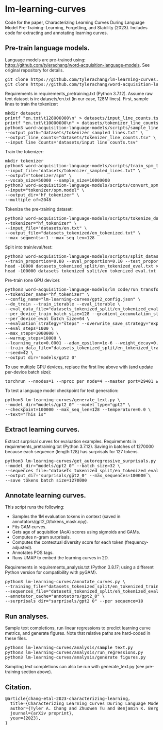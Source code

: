 # lm-learning-curves
Code for the paper, Characterizing Learning Curves During Language Model Pre-Training: Learning, Forgetting, and Stability (2023).
Includes code for extracting and annotating learning curves.

## Pre-train language models.
Language models are pre-trained using: https://github.com/tylerachang/word-acquisition-language-models.
See original repository for details.
<pre>
git clone https://github.com/tylerachang/lm-learning-curves.git
git clone https://github.com/tylerachang/word-acquisition-language-models.git
</pre>
Requirements in requirements_pretraining.txt (Python 3.7.12).
Assume raw text dataset is in: datasets/en.txt (in our case, 128M lines).
First, sample lines to train the tokenizer:
<pre>
mkdir datasets
printf "en.txt\t128000000\n" > datasets/input_line_counts.tsv
printf "en.txt\t10000000\n" > datasets/tokenizer_line_counts.tsv
python3 word-acquisition-language-models/scripts/sample_lines.py --input_dir="datasets" \
--output_path="datasets/tokenizer_sampled_lines.txt" \
--output_line_counts="datasets/tokenizer_line_counts.tsv" \
--input_line_counts="datasets/input_line_counts.tsv"
</pre>
Train the tokenizer:
<pre>
mkdir tokenizer
python3 word-acquisition-language-models/scripts/train_spm_tokenizer.py \
--input_file="datasets/tokenizer_sampled_lines.txt" \
--output="tokenizer/spm" \
--vocab_size=50000 --sample_size=10000000
python3 word-acquisition-language-models/scripts/convert_spm_to_hf_tokenizer.py \
--input="tokenizer/spm.model" \
--output_dir="hf_tokenizer" \
--multiple_of=2048
</pre>
Tokenize the pre-training dataset:
<pre>
python3 word-acquisition-language-models/scripts/tokenize_dataset.py \
--tokenizer="hf_tokenizer" \
--input_file="datasets/en.txt" \
--output_file="datasets_tokenized/en_tokenized.txt" \
--max_segments=-1 --max_seq_len=128
</pre>
Split into train/eval/test:
<pre>
python3 word-acquisition-language-models/scripts/split_datasets.py --dataset_dir="datasets_tokenized" \
--train_proportion=0.80 --eval_proportion=0.10 --test_proportion=0.10
head -10000 datasets_tokenized_split/en_tokenized_eval.txt > datasets_tokenized_split/en_tokenized_eval_10000.txt
head -100000 datasets_tokenized_split/en_tokenized_eval.txt > datasets_tokenized_split/en_tokenized_eval_100000.txt
</pre>
Pre-train (one GPU device):
<pre>
python3 word-acquisition-language-models/lm_code/run_transformer_language_modeling.py \
--tokenizer_name="hf_tokenizer" \
--config_name="lm-learning-curves/gpt2_config.json" \
--do_train --train_iterable --eval_iterable \
--eval_data_file="datasets_tokenized_split/en_tokenized_eval_10000.txt" \
--per_device_train_batch_size=128 --gradient_accumulation_steps=2 \
--per_device_eval_batch_size=64 \
--evaluation_strategy="steps" --overwrite_save_strategy="exponential" \
--eval_steps=1000 \
--max_steps=1000000 \
--warmup_steps=10000 \
--learning_rate=0.0001 --adam_epsilon=1e-6 --weight_decay=0.01 \
--train_data_file="datasets_tokenized_split/en_tokenized_train.txt" \
--seed=42 \
--output_dir="models/gpt2_0"
</pre>
To use multiple GPU devices, replace the first line above with (and update per-device batch size):
<pre>
torchrun --nnodes=1 --nproc_per_node=4 --master_port=29401 word-acquisition-language-models/lm_code/run_transformer_language_modeling.py \
</pre>
To test a language model checkpoint for text generation:
<pre>
python3 lm-learning-curves/generate_text.py \
--model_dir="models/gpt2_0" --model_type="gpt2" \
--checkpoint=100000 --max_seq_len=128 --temperature=0.0 \
--text="This is"
</pre>

## Extract learning curves.
Extract surprisal curves for evaluation examples.
Requirements in requirements_pretraining.txt (Python 3.7.12).
Saving in batches of 1270000 because each sequence (length 128) has surprisals for 127 tokens.
<pre>
python3 lm-learning-curves/get_autoregressive_surprisals.py \
--model_dir="models/gpt2_0" --batch_size=32 \
--sequences_file="datasets_tokenized_split/en_tokenized_eval_100000.txt" \
--output_dir="surprisals/gpt2_0" --max_sequences=100000 \
--save_tokens_batch_size=1270000
</pre>

## Annotate learning curves.
This script runs the following:
* Samples the 1M evaluation tokens in context (saved in annotators/gpt2_0/tokens_mask.npy).
* Fits GAM curves.
* Gets age of acquisition (AoA) scores using sigmoids and GAMs.
* Computes n-gram surprisals.
* Computes the contextual diversity score for each token (frequency-adjusted).
* Annotates POS tags.
* Runs UMAP to embed the learning curves in 2D.

Requirements in requirements_analysis.txt (Python 3.8.17; using a different Python version for compatibility with pyGAM).
<pre>
python3 lm-learning-curves/annotate_curves.py \
--training_file="datasets_tokenized_split/en_tokenized_train.txt" \
--sequences_file="datasets_tokenized_split/en_tokenized_eval_100000.txt" \
--annotator_cache="annotators/gpt2_0" \
--surprisals_dir="surprisals/gpt2_0" --per_sequence=10
</pre>

## Run analyses.
Sample text completions, run linear regressions to predict learning curve metrics, and generate figures.
Note that relative paths are hard-coded in these files.
<pre>
python3 lm-learning-curves/analysis/sample_text.py
python3 lm-learning-curves/analysis/run_regressions.py
python3 lm-learning-curves/analysis/generate_figures.py
</pre>
Sampling text completions can also be run with generate_text.py (see pre-training section above).

## Citation.
<pre>
@article{chang-etal-2023-characterizing-learning,
  title={Characterizing Learning Curves During Language Model Pre-Training: Learning, Forgetting, and Stability},
  author={Tyler A. Chang and Zhuowen Tu and Benjamin K. Bergen},
  journal={arXiv preprint},
  year={2023},
}
</pre>
